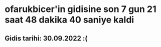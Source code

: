 # ofarukbicer'in gidisine son 7 gun 21 saat 48 dakika 40 saniye kaldi

## Gidis tarihi: 30.09.2022 :(